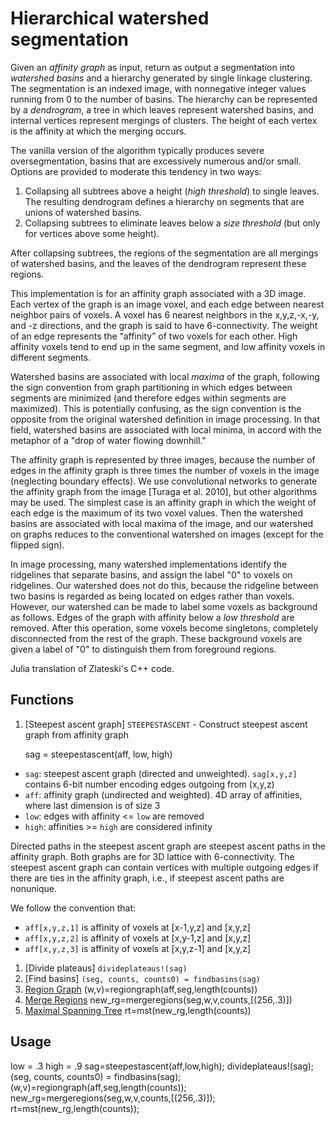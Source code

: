 Hierarchical watershed segmentation
=======
Given an *affinity graph* as input, return as output a segmentation into *watershed basins* and a hierarchy generated by single linkage clustering. The segmentation is an indexed image, with nonnegative integer values running from 0 to the number of basins. The hierarchy can be represented by a *dendrogram*,  a tree in which leaves represent watershed basins, and internal vertices represent mergings of clusters. The height of each vertex is the affinity at which the merging occurs. 

The vanilla version of the algorithm typically produces severe oversegmentation, basins that are excessively numerous and/or small. Options are provided to moderate this tendency in two ways:

1. Collapsing all subtrees above a height (*high threshold*) to single leaves. The resulting dendrogram defines a hierarchy on segments that are unions of watershed basins.
2. Collapsing subtrees to eliminate leaves below a *size threshold* (but only for vertices above some height).

After collapsing subtrees, the regions of the segmentation are all mergings of watershed basins, and the leaves of the dendrogram represent these regions. 

This implementation is for an affinity graph associated with a 3D image. Each vertex of the graph is an image voxel, and each edge between nearest neighbor pairs of voxels. A voxel has 6 nearest neighbors in the x,y,z,-x,-y, and -z directions, and the graph is said to have 6-connectivity.  The weight of an edge represents the “affinity” of two voxels for each other.  High affinity voxels tend to end up in the same segment, and low affinity voxels in different segments. 

Watershed basins are associated with local *maxima* of the graph, following the sign convention from graph partitioning in which edges between segments are minimized (and therefore edges within segments are maximized). This is potentially confusing, as the sign convention is the opposite from the original watershed definition in image processing.  In that field, watershed basins are associated with local minima, in accord with the metaphor of a "drop of water flowing downhill."

The affinity graph is represented by three images, because the number of edges in the affinity graph is three times the number of voxels in the image (neglecting boundary effects).  We use convolutional networks to generate the affinity graph from the image [Turaga et al. 2010], but other algorithms may be used.  The simplest case is an affinity graph in which the weight of each edge is the maximum of its two voxel values. Then the watershed basins are associated with local maxima of the image, and our watershed on graphs reduces to the conventional watershed on images (except for the flipped sign).

In image processing, many watershed implementations identify the ridgelines that separate basins, and assign the label "0" to voxels on ridgelines.  Our watershed does not do this, because the ridgeline between two basins is regarded as being located on edges rather than voxels. However, our watershed can be made to label some voxels as background as follows.  Edges of the graph with affinity below a *low threshold* are removed. After this operation, some voxels become singletons, completely disconnected from the rest of the graph. These background voxels are given a label of "0" to distinguish them from foreground regions.

Julia translation of Zlateski's C++ code.

Functions
------------

1. [Steepest ascent graph]
`STEEPESTASCENT` - Construct steepest ascent graph from affinity graph

     sag = steepestascent(aff, low, high)
  
* `sag`: steepest ascent graph (directed and unweighted). `sag[x,y,z]` contains 6-bit number encoding edges outgoing from (x,y,z)
* `aff`: affinity graph (undirected and weighted). 4D array of affinities, where last dimension is of size 3
* `low`: edges with affinity <= `low` are removed
* `high`: affinities >= `high` are considered infinity

Directed paths in the steepest ascent graph are steepest ascent paths
in the affinity graph.  Both graphs are for 3D lattice with
6-connectivity.  The steepest ascent graph can contain vertices with
multiple outgoing edges if there are ties in the affinity graph, i.e.,
if steepest ascent paths are nonunique.

We follow the convention that:

* `aff[x,y,z,1]` is affinity of voxels at [x-1,y,z] and [x,y,z]  
* `aff[x,y,z,2]` is affinity of voxels at [x,y-1,z] and [x,y,z]  
* `aff[x,y,z,3]` is affinity of voxels at [x,y,z-1] and [x,y,z]

1. [Divide plateaus]
`divideplateaus!(sag)`
1. [Find basins]
`(seg, counts, counts0) = findbasins(sag)`
1. [Region Graph](#region-graph)
(w,v)=regiongraph(aff,seg,length(counts))
1. [Merge Regions](#merge-regions)
new_rg=mergeregions(seg,w,v,counts,[(256,.3)])
1. [Maximal Spanning Tree](#maximal-spanning-tree)
rt=mst(new_rg,length(counts))


Usage
------------
low = .3
high = .9
sag=steepestascent(aff,low,high);
divideplateaus!(sag);
(seg, counts, counts0) = findbasins(sag);
(w,v)=regiongraph(aff,seg,length(counts));
new_rg=mergeregions(seg,w,v,counts,[(256,.3)]);
rt=mst(new_rg,length(counts));
